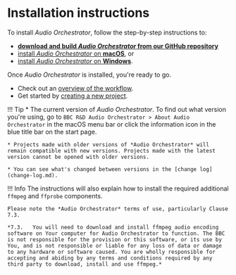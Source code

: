 # Installation instructions

To install *Audio Orchestrator*, follow the step-by-step instructions to:

* **[download and build *Audio Orchestrator* from our GitHub repository](https://github.com/bbc/audio-orchestrator)**
* [install *Audio Orchestrator* on **macOS**](installation-mac.md), or
* [install *Audio Orchestrator* on **Windows**](installation-windows.md).

Once *Audio Orchestrator* is installed, you're ready to go.

* Check out an [overview of the workflow](index.md#workflow).
* Get started by [creating a new project](projects.md).
<!-- * Have a look at some [example projects and audio files](examples.md). -->

!!! Tip
    * The current version of *Audio Orchestrator*. To find out what version you're using, go to `BBC R&D Audio Orchestrator > About Audio Orchestrator` in the macOS menu bar or click the information icon in the blue title bar on the start page.

    * Projects made with older versions of *Audio Orchestrator* will remain compatible with new versions. Projects made with the latest version cannot be opened with older versions.

    * You can see what's changed between versions in the [change log](change-log.md).


!!! Info
    The instructions will also explain how to install the required additional `ffmpeg` and `ffprobe` components.

    Please note the *Audio Orchestrator* terms of use, particularly Clause 7.3.

    *7.3.	You will need to download and install ffmpeg audio encoding software on Your computer for Audio Orchestrator to function. The BBC is not responsible for the provision or this software, or its use by You, and is not responsible or liable for any loss of data or damage to any hardware or software caused. You are wholly responsible for accepting and abiding by any terms and conditions required by any third party to download, install and use ffmpeg.*
